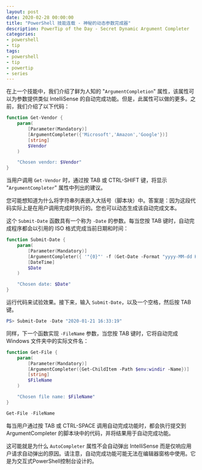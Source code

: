 ```yaml
---
layout: post
date: 2020-02-28 00:00:00
title: "PowerShell 技能连载 - 神秘的动态参数完成器"
description: PowerTip of the Day - Secret Dynamic Argument Completer
categories:
- powershell
- tip
tags:
- powershell
- tip
- powertip
- series
---
```

在上一个技能中，我们介绍了鲜为人知的 "`ArgumentCompletion`" 属性，该属性可以为参数提供类似 IntelliSense 的自动完成功能。但是，此属性可以做的更多。之前，我们介绍了以下代码：

```powershell
function Get-Vendor {
    param(
        [Parameter(Mandatory)]
        [ArgumentCompleter({'Microsoft','Amazon','Google'})]
        [string]
        $Vendor
    )

    "Chosen vendor: $Vendor"
}
```

当用户调用 `Get-Vendor` 时，通过按 TAB 或 CTRL-SHIFT 键，将显示 "`ArgumentCompleter`" 属性中列出的建议。

您可能想知道为什么将字符串列表嵌入大括号（脚本块）中。答案是：因为这段代码实际上是在用户调用完成时执行的。您也可以动态生成该自动完成文本。

这个 `Submit-Date` 函数具有一个称为 `-Date` 的参数。每当您按 TAB 键时，自动完成程序都会以引用的 ISO 格式完成当前日期和时间：

```powershell
function Submit-Date {
    param(
        [Parameter(Mandatory)]
        [ArgumentCompleter({ '"{0}"' -f (Get-Date -Format "yyyy-MM-dd HH:mm:ss") })]
        [DateTime]
        $Date
    )

    "Chosen date: $Date"
}
```

运行代码来试验效果。接下来，输入 `Submit-Date`，以及一个空格，然后按 TAB 键。

```powershell
PS> Submit-Date -Date "2020-01-21 16:33:19"
```

同样，下一个函数实现 `-FileName` 参数，当您按 TAB 键时，它将自动完成 Windows 文件夹中的实际文件名：

```powershell
function Get-File {
    param(
        [Parameter(Mandatory)]
        [ArgumentCompleter({Get-ChildItem -Path $env:windir -Name})]
        [string]
        $FileName
    )

    "Chosen file name: $FileName"
}

Get-File -FileName
```

每当用户通过按 TAB 或 CTRL-SPACE 调用自动完成功能时，都会执行提交到 ArgumentCompleter 的脚本块中的代码，并将结果用于自动完成功能。

这可能就是为什么 `AutoCompleter` 属性不会自动弹出 IntelliSense 而是仅响应用户请求自动弹出的原因。请注意，自动完成功能可能无法在编辑器窗格中使用。它是为交互式PowerShell控制台设计的。

<!--本文国际来源：[Secret Dynamic Argument Completer](https://community.idera.com/database-tools/powershell/powertips/b/tips/posts/secret-dynamic-argument-completer)-->


